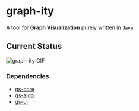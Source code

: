 # graph-ity
A tool for **Graph Visualization** purely written in **`Java`**

## Current Status
![graph-ity GIF](https://github.com/tahmid-choyon/graph-ity/raw/master/demo/status.gif)

### Dependencies
* [gs-core](https://github.com/graphstream/gs-core)
* [gs-algo](https://github.com/graphstream/gs-algo)
* [gs-ui](https://github.com/graphstream/gs-ui)
